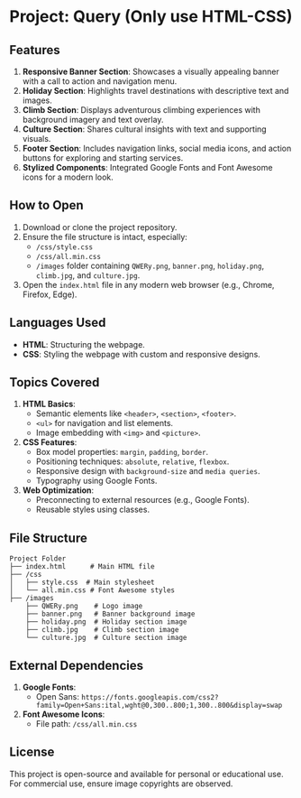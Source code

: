 # Project: Query (Only use HTML-CSS)

## Features
1. **Responsive Banner Section**: Showcases a visually appealing banner with a call to action and navigation menu.
2. **Holiday Section**: Highlights travel destinations with descriptive text and images.
3. **Climb Section**: Displays adventurous climbing experiences with background imagery and text overlay.
4. **Culture Section**: Shares cultural insights with text and supporting visuals.
5. **Footer Section**: Includes navigation links, social media icons, and action buttons for exploring and starting services.
6. **Stylized Components**: Integrated Google Fonts and Font Awesome icons for a modern look.

## How to Open
1. Download or clone the project repository.
2. Ensure the file structure is intact, especially:
   - `/css/style.css`
   - `/css/all.min.css`
   - `/images` folder containing `QWERy.png`, `banner.png`, `holiday.png`, `climb.jpg`, and `culture.jpg`.
3. Open the `index.html` file in any modern web browser (e.g., Chrome, Firefox, Edge).

## Languages Used
- **HTML**: Structuring the webpage.
- **CSS**: Styling the webpage with custom and responsive designs.

## Topics Covered
1. **HTML Basics**:
   - Semantic elements like `<header>`, `<section>`, `<footer>`.
   - `<ul>` for navigation and list elements.
   - Image embedding with `<img>` and `<picture>`.
2. **CSS Features**:
   - Box model properties: `margin`, `padding`, `border`.
   - Positioning techniques: `absolute`, `relative`, `flexbox`.
   - Responsive design with `background-size` and `media queries`.
   - Typography using Google Fonts.
3. **Web Optimization**:
   - Preconnecting to external resources (e.g., Google Fonts).
   - Reusable styles using classes.

## File Structure
```
Project Folder
├── index.html      # Main HTML file
├── /css
│   ├── style.css  # Main stylesheet
│   └── all.min.css # Font Awesome styles
├── /images
    ├── QWERy.png    # Logo image
    ├── banner.png   # Banner background image
    ├── holiday.png  # Holiday section image
    ├── climb.jpg    # Climb section image
    └── culture.jpg  # Culture section image
```

## External Dependencies
1. **Google Fonts**:
   - Open Sans: `https://fonts.googleapis.com/css2?family=Open+Sans:ital,wght@0,300..800;1,300..800&display=swap`
2. **Font Awesome Icons**:
   - File path: `/css/all.min.css`

## License
This project is open-source and available for personal or educational use. For commercial use, ensure image copyrights are observed.

